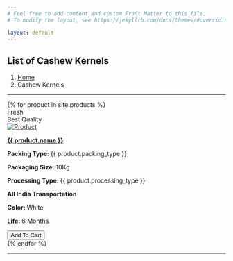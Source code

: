 ```yaml
---
# Feel free to add content and custom Front Matter to this file.
# To modify the layout, see https://jekyllrb.com/docs/themes/#overriding-theme-defaults

layout: default
---
```



<main id="main">
  <!-- ======= Breadcrumbs ======= -->
  <div class="breadcrumbs">
    <div class="container">
      <div class="d-flex justify-content-between align-items-center">
        <h2>List of Cashew Kernels</h2>
        <ol>
          <li><a href="/">Home</a></li>
          <li>Cashew Kernels</li>
        </ol>
      </div>
      <hr />
    </div>
  </div>
  <!-- End Breadcrumbs -->
  <div class="inner-page">
    <div class="container">
      <div class="row">
        {% for product in site.products %}
          <div class="col-md-4 mb-3">
            <div class="card h-100">
              <div class="d-flex justify-content-between position-absolute w-100">
                <div class="label-new">
                  <span class="text-white bg-success small d-flex align-items-center px-2 py-1">
                  <i class="fa fa-star" aria-hidden="true"></i>
                  <span class="ml-1">Fresh</span>
                  </span>
                </div>
                <div class="label-sale">
                  <span class="text-white bg-primary small d-flex align-items-center px-2 py-1">
                  <i class="fa fa-tag" aria-hidden="true"></i>
                  <span class="ml-1">Best Quality</span>
                  </span>
                </div>
              </div>
              <a href="#">
              <img src="assets/img/products/{{ product.image }}" class="card-img-top" alt="Product">
              </a>
              <div class="card-body px-2 pb-2 pt-1">
                <div class="d-flex justify-content-between">
<!--                   <div>
                    <p class="h4 text-primary">$129,99</p>
                  </div> -->
<!--                   <div>
                    <a href="#" class="text-secondary lead" data-toggle="tooltip" data-placement="left" title="Compare">
                    <i class="fa fa-line-chart" aria-hidden="true"></i>
                    </a>
                  </div> -->
                </div>
                                <p class="mb-0">
                  <strong>
                  <a href="#" class="text-secondary">{{ product.name }}</a>
                  </strong>
                </p>
                <p class="text-warning d-flex align-items-center mb-2">
                  <i class="fa fa-star" aria-hidden="true"></i>
                  <i class="fa fa-star" aria-hidden="true"></i>
                  <i class="fa fa-star" aria-hidden="true"></i>
                  <i class="fa fa-star" aria-hidden="true"></i>
                  <i class="fa fa-star" aria-hidden="true"></i>
                </p>
                <div class="d-flex mb-3 justify-content-between">
                  <div>
                    <p class="mb-0 small"><b>Packing Type: </b> {{ product.packing_type }}</p>
                    <p class="mb-0 small"><b>Packaging Size: </b> 10Kg</p>
                    <p class="mb-0 small"><b>Processing Type: </b> {{ product.processing_type }}</p>
                  </div>
                  <div class="text-right">
                    <p class="mb-0 small"><b>All India Transportation</b></p>
                    <p class="mb-0 small"><b>Color: </b> White</p>
                    <p class="mb-0 small"><b>Life: </b> 6 Months</p>
                  </div>
                </div>
                <div class="d-flex justify-content-between">
                  <div class="col px-0">
                    <button class="btn btn-outline-primary btn-block">
                    Add To Cart
                    <i class="fa fa-shopping-basket" aria-hidden="true"></i>
                    </button>
                  </div>
                  <!-- <div class="ml-2">
                    <a href="#" class="btn btn-outline-success" data-toggle="tooltip" data-placement="left" title="Add to Wishlist">
                    <i class="fa fa-heart" aria-hidden="true"></i>
                    </a>
                  </div> -->
                </div>
              </div>
            </div>
          </div>
        {% endfor %}
      </div>
    </div>
    <div class="container">
      <hr />
    </div>
  </div>
</main>
<!-- End #main -->
